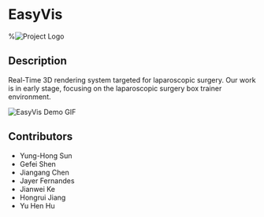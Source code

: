 # EasyVis

%![Project Logo](path_to_logo_or_image)

## Description
Real-Time 3D rendering system targeted for laparoscopic surgery. Our work is in early stage, focusing on the laparoscopic surgery box trainer environment.

![EasyVis Demo GIF](https://github.com/Yunghong/EasyVis/blob/main/easyvis%20demo.gif)

## Contributors

- Yung-Hong Sun
- Gefei Shen
- Jiangang Chen
- Jayer Fernandes
- Jianwei Ke
- Hongrui Jiang
- Yu Hen Hu
